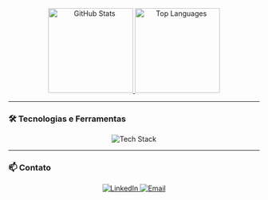 <div align="center">
  <a href="https://github.com/wanessasfernandes" target="_blank">
    <img height="170" src="https://github-readme-stats.vercel.app/api?username=wanessasfernandes&show_icons=true&theme=transparent&title_color=FFFFFF&text_color=FFFFFF&icon_color=FFFFFF&bg_color=0D1017&hide_border=true&include_all_commits=true" alt="GitHub Stats" />
    <img height="170" src="https://github-readme-stats.vercel.app/api/top-langs/?username=wanessasfernandes&layout=compact&show_icons=true&theme=transparent&title_color=FFFFFF&text_color=FFFFFF&icon_color=FFFFFF&bg_color=0D1017&hide_border=true&count_private=true&langs_count=8" alt="Top Languages" />
  </a>
</div>

---

### 🛠️ Tecnologias e Ferramentas
<p align="center">
  <img src="https://skillicons.dev/icons?i=python,javascript,html,css,react,git,github,vscode,c,tensorflow" alt="Tech Stack" />
</p>

---

### 📫 Contato
<p align="center">
  <a href="https://www.linkedin.com/in/wanessadsfernandes/" target="_blank">
    <img src="https://img.shields.io/badge/LinkedIn-Wanessa%20Fernandes-0A66C2?style=for-the-badge&logo=linkedin&logoColor=white" alt="LinkedIn" />
  </a>
  <a href="mailto:wanessadesouzafernandesvr@gmail.com">
    <img src="https://img.shields.io/badge/Email-wanessadesouzafernandesvr%40gmail.com-D14836?style=for-the-badge&logo=gmail&logoColor=white" alt="Email" />
  </a>
</p>
